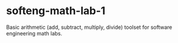 # softeng-math-lab-1
Basic arithmetic (add, subtract, multiply, divide) toolset for software engineering math labs.
